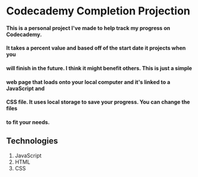 # Codecademy Completion Projection

#### This is a personal project I've made to help track my progress on Codecademy.
#### It takes a percent value and based off of the start date it projects when you
#### will finish in the future. I think it might benefit others. This is just a simple
#### web page that loads onto your local computer and it's linked to a JavaScript and 
#### CSS file. It uses local storage to save your progress. You can change the files
#### to fit your needs.

## Technologies
1. JavaScript
2. HTML
3. CSS
